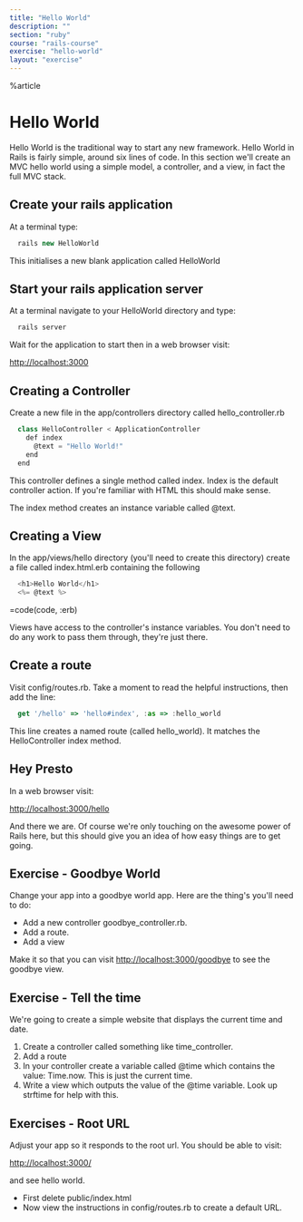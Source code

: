 ```yaml
---
title: "Hello World"
description: ""
section: "ruby"
course: "rails-course"
exercise: "hello-world"
layout: "exercise"
---
```



%article




# Hello World

Hello World is the traditional way to start any new framework. Hello World in Rails is fairly simple, around six lines of code. In this section we'll create an MVC hello world using a simple model, a controller, and a view, in fact the full MVC stack.

## Create your rails application

At a terminal type:

```js
  rails new HelloWorld
```





This initialises a new blank application called HelloWorld

## Start your rails application server

At a terminal navigate to your HelloWorld directory and type:

```js
  rails server
```





Wait for the application to start then in a web browser visit:

<http://localhost:3000>

## Creating a Controller

Create a new file in the app/controllers directory called hello_controller.rb

```js
  class HelloController < ApplicationController
    def index
      @text = "Hello World!"
    end
  end
```





This controller defines a single method called index. Index is the default controller action. If you're familiar with HTML this should make sense.

The index method creates an instance variable called @text.

## Creating a View

In the app/views/hello directory (you'll need to create this directory) create a file called index.html.erb containing the following

```js
  <h1>Hello World</h1>
  <%= @text %>
```

=code(code, :erb)



Views have access to the controller's instance variables. You don't need to do any work to pass them through, they're just there.

## Create a route

Visit config/routes.rb. Take a moment to read the helpful instructions, then add the line:

```js
  get '/hello' => 'hello#index', :as => :hello_world
```





This line creates a named route (called hello_world). It matches the HelloController index method.

## Hey Presto

In a web browser visit:

<http://localhost:3000/hello>

And there we are. Of course we're only touching on the awesome power of Rails here, but this should give you an idea of how easy things are to get going.





## Exercise - Goodbye World

Change your app into a goodbye world app. Here are the thing's you'll need to do:

* Add a new controller goodbye_controller.rb.
* Add a route.
* Add a view

Make it so that you can visit <http://localhost:3000/goodbye> to see the goodbye view.




## Exercise - Tell the time

We're going to create a simple website that displays the current time and date.

1. Create a controller called something like time_controller.
2. Add a route
3. In your controller create a variable called @time which contains the value: Time.now. This is just the current time.
4. Write a view which outputs the value of the @time variable. Look up strftime for help with this.





## Exercises - Root URL

Adjust your app so it responds to the root url. You should be able to visit:

<http://localhost:3000/>

and see hello world.

* First delete public/index.html
* Now view the instructions in config/routes.rb to create a default URL.


